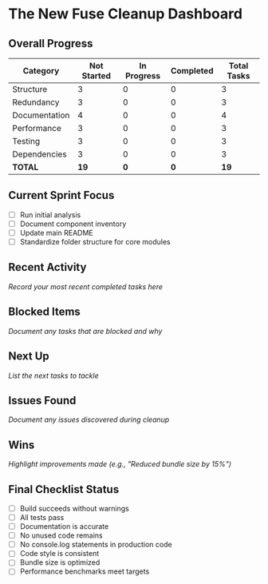 # The New Fuse Cleanup Dashboard

## Overall Progress

| Category | Not Started | In Progress | Completed | Total Tasks |
|----------|-------------|-------------|-----------|-------------|
| Structure | 3 | 0 | 0 | 3 |
| Redundancy | 3 | 0 | 0 | 3 |
| Documentation | 4 | 0 | 0 | 4 |
| Performance | 3 | 0 | 0 | 3 |
| Testing | 3 | 0 | 0 | 3 |
| Dependencies | 3 | 0 | 0 | 3 |
| **TOTAL** | **19** | **0** | **0** | **19** |

## Current Sprint Focus

- [ ] Run initial analysis
- [ ] Document component inventory
- [ ] Update main README
- [ ] Standardize folder structure for core modules

## Recent Activity

*Record your most recent completed tasks here*

## Blocked Items

*Document any tasks that are blocked and why*

## Next Up

*List the next tasks to tackle*

## Issues Found

*Document any issues discovered during cleanup*

## Wins

*Highlight improvements made (e.g., "Reduced bundle size by 15%")*

## Final Checklist Status

- [ ] Build succeeds without warnings
- [ ] All tests pass
- [ ] Documentation is accurate
- [ ] No unused code remains
- [ ] No console.log statements in production code
- [ ] Code style is consistent
- [ ] Bundle size is optimized
- [ ] Performance benchmarks meet targets
